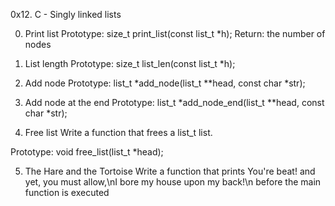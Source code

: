 0x12. C - Singly linked lists

0. Print list
Prototype: size_t print_list(const list_t *h);
Return: the number of nodes

1. List length
Prototype: size_t list_len(const list_t *h);

2. Add node
Prototype: list_t *add_node(list_t **head, const char *str);

3. Add node at the end
Prototype: list_t *add_node_end(list_t **head, const char *str);

4. Free list
Write a function that frees a list_t list.

Prototype: void free_list(list_t *head);

5. The Hare and the Tortoise
Write a function that prints You're beat! and yet, you must allow,\nI bore
 my house upon my back!\n before the main function is executed


